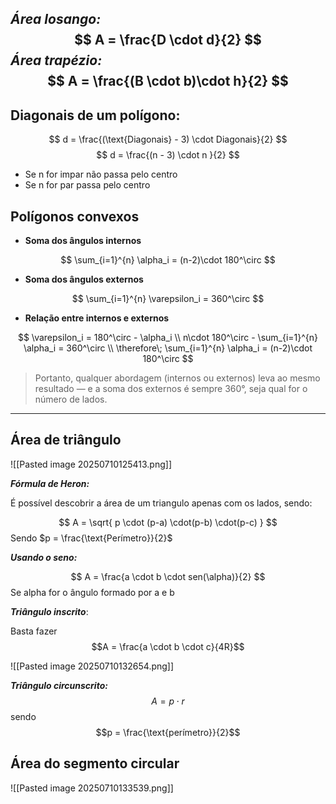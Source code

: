 ***Área losango:*** 
$$
A = \frac{D \cdot d}{2}
$$
***Área trapézio:***
$$
A = \frac{(B \cdot b)\cdot h}{2}
$$
---
## Diagonais de um polígono:

$$
d = \frac{(\text{Diagonais} - 3) \cdot Diagonais}{2}
$$
$$
d = \frac{(n - 3) \cdot n }{2}
$$

- Se n for impar não passa pelo centro
- Se n for par passa pelo centro 


## Polígonos convexos

- **Soma dos ângulos internos**

$$
\sum_{i=1}^{n} \alpha_i = (n-2)\cdot 180^\circ
$$

- **Soma dos ângulos externos**

$$
\sum_{i=1}^{n} \varepsilon_i = 360^\circ
$$

- **Relação entre internos e externos**

$$
\varepsilon_i = 180^\circ - \alpha_i \\
n\cdot 180^\circ - \sum_{i=1}^{n} \alpha_i = 360^\circ \\
\therefore\; \sum_{i=1}^{n} \alpha_i = (n-2)\cdot 180^\circ
$$
> Portanto, qualquer abordagem (internos ou externos) leva ao mesmo resultado ― e a soma dos externos é sempre 360°, seja qual for o número de lados.
---

## Área de triângulo 

![[Pasted image 20250710125413.png]]

***Fórmula de Heron:***

É possível descobrir a área de um triangulo apenas com os lados, sendo:

$$
A = \sqrt{ p \cdot (p-a) \cdot(p-b) \cdot(p-c) } 
$$
Sendo $p = \frac{\text{Perímetro}}{2}$


***Usando o seno:***

$$
A = \frac{a \cdot b \cdot sen(\alpha)}{2}
$$Se alpha for o ângulo formado por a e b


***Triângulo inscrito***:


Basta fazer $$A = \frac{a \cdot b \cdot c}{4R}$$

![[Pasted image 20250710132654.png]]


***Triângulo circunscrito:***
$$
A = p \cdot r
$$
sendo $$p = \frac{\text{perímetro}}{2}$$

## Área do segmento circular

![[Pasted image 20250710133539.png]]

